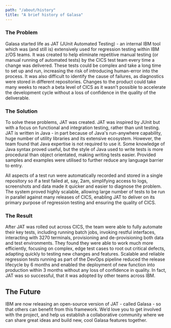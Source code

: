```yaml
---
path: "/about/history"
title: "A brief history of Galasa"
---
```

### The Problem
Galasa started life as JAT (JUnit Automated Testing) - an internal IBM tool which was (and still is) extensively used for regression testing within IBM z/OS teams. It was created to help eliminate repetitive manual testing (or manual running of automated tests) by the CICS test team every time a change was delivered. These tests could be complex and take a long time to set up and run, increasing the risk of introducing human-error into the process. It was also difficult to identify the cause of failures, as diagnostics were stored in different repositories. Changes to the product could take many weeks to reach a beta level of CICS as it wasn't possible to accelerate the development cycle without a loss of confidence in the quality of the deliverable.

### The Solution
<p>To solve these problems, JAT was created. JAT was inspired by JUnit but with a focus on functional and integration testing, rather than unit testing. JAT is written in Java - in part because of Java's run-anywhere capability, huge number of utility libraries and its extensive ecosystem. However, the team found that Java expertise is not required to use it. Some knowledge of Java syntax proved useful, but the style of Java used to write tests is more procedural than object orientated, making writing tests easier. Provided samples and examples were utilised to further reduce any language barrier to entry.</p>
<p>All aspects of a test run were automatically recorded and stored in a single repository so if a test failed at, say, 2am, simplifying access to logs, screenshots and data made it quicker and easier to diagnose the problem. The system proved highly scalable, allowing large number of tests to be run in parallel against many releases of CICS, enabling JAT to deliver on its primary purpose of regression testing and ensuring the quality of CICS.
</p>

### The Result
After JAT was rolled out across CICS, the team were able to fully automate their key tests, including running batch jobs, invoking restful interfaces, interacting with 3270 terminals, provisioning and de-provisioning both data and test environments. They found they were able to work much more efficiently, focusing on complex, edge test cases to root out critical defects, adapting quickly to testing new changes and features. Scalable and reliable regression tests running as part of the DevOps pipeline reduced the release lifecycle by 6 months and enabled the deployment of new function into production within 3 months without any loss of confidence in quality. In fact, JAT was so successful, that it was adopted by other teams across IBM.

## The Future
IBM are now releasing an open-source version of JAT - called Galasa - so that others can benefit from this framework. We’d love you to get involved with the project, and help us establish a collaborative community where we can share great ideas and build new, cool Galasa features together.
